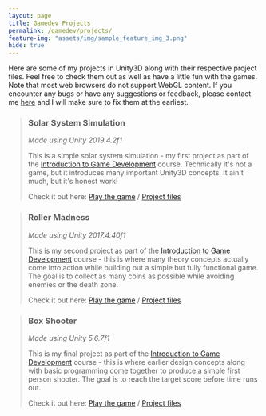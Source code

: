 ```yaml
---
layout: page
title: Gamedev Projects
permalink: /gamedev/projects/
feature-img: "assets/img/sample_feature_img_3.png"
hide: true
---
```


Here are some of my projects in Unity3D along with their respective project files. Feel free to check them out as well as have a little fun with the games. Note that most web browsers do not support WebGL content. If you encounter any bugs or have any suggestions or feedback, please contact me [here](https://forms.gle/za5hyQ4nHnz6FT7R6) and I will make sure to fix them at the earliest.

> <h3>Solar System Simulation</h3>
> <i>Made using Unity 2019.4.2f1</i>
>
> This is a simple solar system simulation - my first project as part of the [Introduction to Game Development](https://www.coursera.org/learn/game-development?specialization=game-development) course. Technically it's not a game, but it introduces many important Unity3D concepts. It ain't much, but it's honest work!
>
> Check it out here: [Play the game](/gamedev/files/solarsystem/Builds/WebGL/index.html) / [Project files](https://github.com/omprabhu31/omprabhu31.github.io/tree/master/gamedev/files/solarsystem)

> <h3>Roller Madness</h3>
> <i>Made using Unity 2017.4.40f1</i>
>
> This is my second project as part of the [Introduction to Game Development](https://www.coursera.org/learn/game-development?specialization=game-development) course - this is where many theory concepts actually come into action while building out a simple but fully functional game. The goal is to collect as many coins as possible while avoiding enemies or the death zone.
>
> Check it out here: [Play the game](/gamedev/files/rollermadness/Builds/WebGL/index.html) / [Project files](https://github.com/omprabhu31/omprabhu31.github.io/tree/master/gamedev/files/rollermadness)

> <h3>Box Shooter</h3>
> <i>Made using Unity 5.6.7f1</i>
>
> This is my final project as part of the [Introduction to Game Development](https://www.coursera.org/learn/game-development?specialization=game-development) course - this is where earlier design concepts along with basic programming come together to produce a simple first person shooter. The goal is to reach the target score before time runs out.
>
> Check it out here: [Play the game](/gamedev/files/boxshooter/Builds/WebGL/index.html) / [Project files](https://github.com/omprabhu31/omprabhu31.github.io/tree/master/gamedev/files/boxshooter)